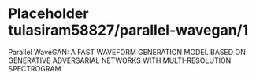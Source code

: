 # Placeholder tulasiram58827/parallel-wavegan/1
Parallel WaveGAN: A FAST WAVEFORM GENERATION MODEL BASED ON GENERATIVE ADVERSARIAL NETWORKS WITH MULTI-RESOLUTION SPECTROGRAM

<!-- dataset: ljspeech -->
<!-- task: audio-speech-synthesis -->
<!-- network-architecture: other -->
<!-- fine-tunable: false -->
<!-- license: Apache-2.0 -->
